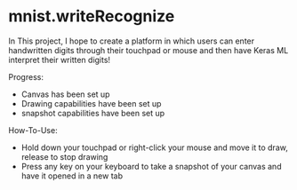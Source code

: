 # mnist.writeRecognize

In This project, I hope to create a platform in which users can enter handwritten digits through their touchpad or mouse and then have Keras ML interpret their written digits!

Progress:
 - Canvas has been set up
 - Drawing capabilities have been set up
 - snapshot capabilities have been set up

How-To-Use:
 - Hold down your touchpad or right-click your mouse and move it to draw, release to stop drawing
 - Press any key on your keyboard to take a snapshot of your canvas and have it opened in a new tab
